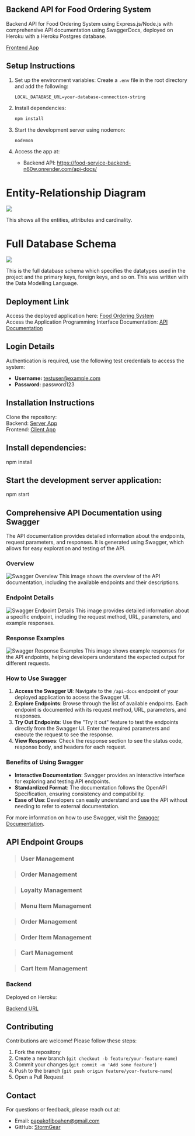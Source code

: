 ## Backend API for Food Ordering System
Backend API for Food Ordering System using Express.js/Node.js with comprehensive API documentation using SwaggerDocs, deployed on Heroku with a Heroku Postgres database.

[Frontend App](https://food-service-fronted.vercel.app)



## Setup Instructions
1. Set up the environment variables: Create a `.env` file in the root directory and add the following:

   ```plaintext
   LOCAL_DATABASE_URL=your-database-connection-string
   ```

2. Install dependencies:

   ```bash
   npm install
   ```

3. Start the development server using nodemon:

   ```bash
   nodemon
   ```

4. Access the app at:

   - Backend API: https://food-service-backend-n60w.onrender.com/api-docs/



# Entity-Relationship Diagram
<img src="./assets/ERD.jpeg">

This shows all the entities, attributes and cardinality.

# Full Database Schema
<img src="./assets/db.jpeg">

This is the full database schema which specifies the datatypes used in the project and the primary keys, foreign keys, and so on. This was written with the Data Modelling Language.

## Deployment Link

Access the deployed application here: [Food Ordering System](https://food-service-fronted.vercel.app/)
<br/>
Access the Application Programming Interface Documentation: [API Documentation](https://food-service-backend-n60w.onrender.com/api-docs/)

## Login Details

 Authentication is required, use the following test credentials to access the system:

- **Username:** testuser@example.com
- **Password:** password123

## Installation Instructions
Clone the repository: <br/>
Backend: [Server App](https://github.com/StormGear/food_service_backend.git) <br/>
Frontend: [Client App](https://github.com/StormGear/food_service_fronted.git)

## Install dependencies:
npm install

## Start the development server application:
npm start

## Comprehensive API Documentation using Swagger

The API documentation provides detailed information about the endpoints, request parameters, and responses. It is generated using Swagger, which allows for easy exploration and testing of the API.

### Overview
<img src="./assets/Swagger.jpeg" alt="Swagger Overview">
This image shows the overview of the API documentation, including the available endpoints and their descriptions.

### Endpoint Details
<img src="./assets/Swagger2.jpeg" alt="Swagger Endpoint Details">
This image provides detailed information about a specific endpoint, including the request method, URL, parameters, and example responses.

### Response Examples
<img src="./assets/Swagger3.jpeg" alt="Swagger Response Examples">
This image shows example responses for the API endpoints, helping developers understand the expected output for different requests.

### How to Use Swagger
1. **Access the Swagger UI**: Navigate to the `/api-docs` endpoint of your deployed application to access the Swagger UI.
2. **Explore Endpoints**: Browse through the list of available endpoints. Each endpoint is documented with its request method, URL, parameters, and responses.
3. **Try Out Endpoints**: Use the "Try it out" feature to test the endpoints directly from the Swagger UI. Enter the required parameters and execute the request to see the response.
4. **View Responses**: Check the response section to see the status code, response body, and headers for each request.

### Benefits of Using Swagger
- **Interactive Documentation**: Swagger provides an interactive interface for exploring and testing API endpoints.
- **Standardized Format**: The documentation follows the OpenAPI Specification, ensuring consistency and compatibility.
- **Ease of Use**: Developers can easily understand and use the API without needing to refer to external documentation.

For more information on how to use Swagger, visit the [Swagger Documentation](https://swagger.io/docs/).





## API Endpoint Groups


> ### **User Management**


> ### **Order Management**


> ### **Loyalty Management**

> ### **Menu Item Management**

> ### **Order Management**

> ### **Order Item Management**

> ### **Cart  Management**

> ### **Cart Item Management**


### Backend

Deployed on Heroku:


[Backend URL](https://food-service-d1ed0096c526.herokuapp.com/api-docs/)


## Contributing

Contributions are welcome! Please follow these steps:

1. Fork the repository
2. Create a new branch (`git checkout -b feature/your-feature-name`)
3. Commit your changes (`git commit -m 'Add some feature'`)
4. Push to the branch (`git push origin feature/your-feature-name`)
5. Open a Pull Request



## Contact

For questions or feedback, please reach out at:

- Email: [papakofiboahen@gmail.com](mailto\:your-email@example.com)
- GitHub: [StormGear](https://github.com/StormGear)